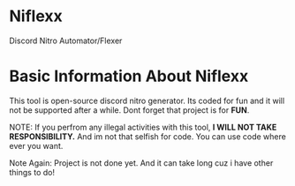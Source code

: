 # Niflexx
Discord Nitro Automator/Flexer

<h1>Basic Information About Niflexx</h1>

This tool is open-source discord nitro generator. Its coded for fun and it will not be supported after a while. Dont forget that project is for **FUN**. 

NOTE: 
If you perfrom any illegal activities with this tool, **I WILL NOT TAKE RESPONSIBILITY.** And im not that selfish for code. You can use code where ever you want. 


Note Again: Project is not done yet. And it can take long cuz i have other things to do!
